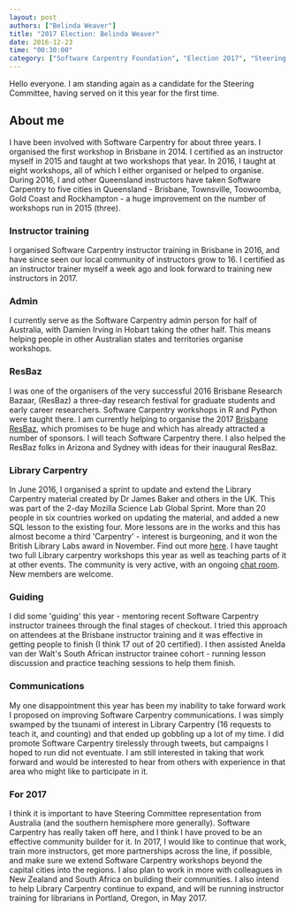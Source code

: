 ```yaml
---
layout: post
authors: ["Belinda Weaver"]
title: "2017 Election: Belinda Weaver"
date: 2016-12-23
time: "00:30:00"
category: ["Software Carpentry Foundation", "Election 2017", "Steering Committee"]
---
```


Hello everyone. I am standing again as a candidate for the Steering Committee, having served on it this year for the first time.

## About me
I have been involved with Software Carpentry for about three years. I organised the first workshop in Brisbane in 2014.
I certified as an instructor myself in 2015 and taught at two workshops that year. 
In 2016, I taught at eight workshops, all of which I either organised or helped to organise. During 2016, I and other Queensland instructors
have taken Software Carpentry to five cities in Queensland - Brisbane, Townsville, Toowoomba, Gold Coast and Rockhampton - a huge improvement on 
the number of workshops run in 2015 (three).

### Instructor training

I organised Software Carpentry instructor training in Brisbane in 2016, and have since seen our local community of instructors grow to 16.
I certified as an instructor trainer myself a week ago and look forward to training new instructors in 2017.

### Admin
I currently serve as the Software Carpentry admin person for half of Australia, with Damien Irving in Hobart taking the other half. 
This means helping people in other Australian states and territories organise workshops.

### ResBaz
I was one of the organisers of the very successful 2016 Brisbane Research Bazaar, (ResBaz) a three-day research festival for graduate students and early career
researchers. Software Carpentry workshops in R and Python were taught there. 
I am currently helping to organise the 2017 [Brisbane ResBaz](https://2017.resbaz.com/brisbane), which promises to be huge and which has
already attracted a number of sponsors. I will teach Software Carpentry there. I also helped the ResBaz folks in Arizona and Sydney with 
ideas for their inaugural ResBaz.

### Library Carpentry

In June 2016, I organised a sprint to update and extend the Library Carpentry material created by Dr James Baker and others in the UK. This was part of the
2-day Mozilla Science Lab Global Sprint. More than 20 people in six countries worked on updating the material, and added a new SQL lesson to the existing four. 
More lessons are in the works and this has almost become a third 'Carpentry' - interest is burgeoning, and it won the British Library Labs award in November. 
Find out more [here](https://librarycarpentry.github.io/). I have taught two full Library carpentry workshops this year as well as teaching parts of it 
at other events. The community is very active, with an
ongoing [chat room](https://gitter.im/weaverbel/LibraryCarpentry). New members are welcome.

### Guiding
I did some 'guiding' this year - mentoring recent Software Carpentry instructor trainees through the final stages of checkout. I tried this approach on
attendees at the Brisbane instructor training and it was effective in getting people to finish (I think 17 out of 20 certified). I then assisted Anelda
van der Walt's South African instructor trainee cohort - running lesson discussion and practice teaching sessions to help them finish.

### Communications
My one disappointment this year has been my inability to take forward work I proposed on improving Software Carpentry communications. I was simply
swamped by the tsunami of interest in Library Carpentry (16 requests to teach it, and counting) and that ended up gobbling up a lot of my time. 
I did promote Software Carpentry tirelessly through tweets, but campaigns I hoped to run did not eventuate.
I am still interested in taking that work forward and would be interested to hear from others with experience in that area who might like to
participate in it. 

### For 2017
I think it is important to have Steering Committee representation from Australia (and the southern hemisphere more generally). Software Carpentry
has really taken off here, and I think I have proved to be an effective community builder for it. In 2017, I would like
to continue that work, train more instructors, get more partnerships across the line, if possible, and make sure we extend Software Carpentry
workshops beyond the capital cities into the regions. I also plan to work in more with colleagues in New Zealand and South Africa on building their
communities. I also intend to help Library Carpentry continue to expand, and will be running instructor training for librarians in Portland, Oregon, in May 2017.
